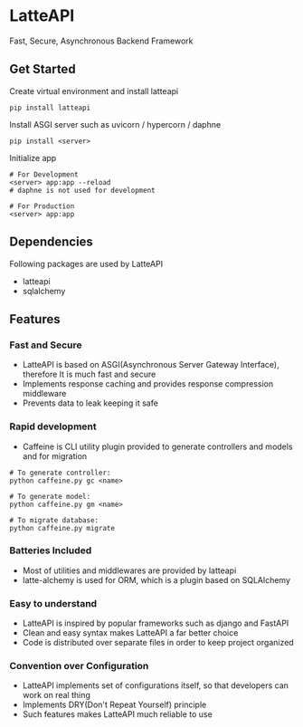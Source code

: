 # LatteAPI
Fast, Secure, Asynchronous Backend Framework

## Get Started
Create virtual environment and install latteapi
```shell
pip install latteapi
```

Install ASGI server such as uvicorn / hypercorn / daphne
```shell
pip install <server>
```

Initialize app
```shell
# For Development
<server> app:app --reload 
# daphne is not used for development

# For Production
<server> app:app
```

## Dependencies
Following packages are used by LatteAPI
+ latteapi
+ sqlalchemy

## Features
### Fast and Secure
+ LatteAPI is based on ASGI(Asynchronous Server Gateway Interface), therefore It is much fast and secure
+ Implements response caching and provides response compression middleware
+ Prevents data to leak keeping it safe

### Rapid development
+ Caffeine is CLI utility plugin provided to generate controllers and models and for migration

```shell
# To generate controller:
python caffeine.py gc <name>

# To generate model:
python caffeine.py gm <name>

# To migrate database:
python caffeine.py migrate
```

### Batteries Included
+ Most of utilities and middlewares are provided by latteapi
+ latte-alchemy is used for ORM, which is a plugin based on SQLAlchemy

### Easy to understand
+ LatteAPI is inspired by popular frameworks such as django and FastAPI
+ Clean and easy syntax makes LatteAPI a far better choice
+ Code is distributed over separate files in order to keep project organized

### Convention over Configuration
+ LatteAPI implements set of configurations itself, so that developers can work on real thing
+ Implements DRY(Don't Repeat Yourself) principle
+ Such features makes LatteAPI much reliable to use

